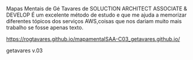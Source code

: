 Mapas Mentais de Gé Tavares de SOLUCTION ARCHITECT ASSOCIATE & DEVELOP É um excelente método de estudo e que me ajuda a memorizar diferentes tópicos dos serviços AWS,coisas que nos dariam muito mais trabalho se fosse apenas texto.

https://rogtavares.github.io/mapamentalSAA-C03_getavares.github.io/

getavares v.03 
